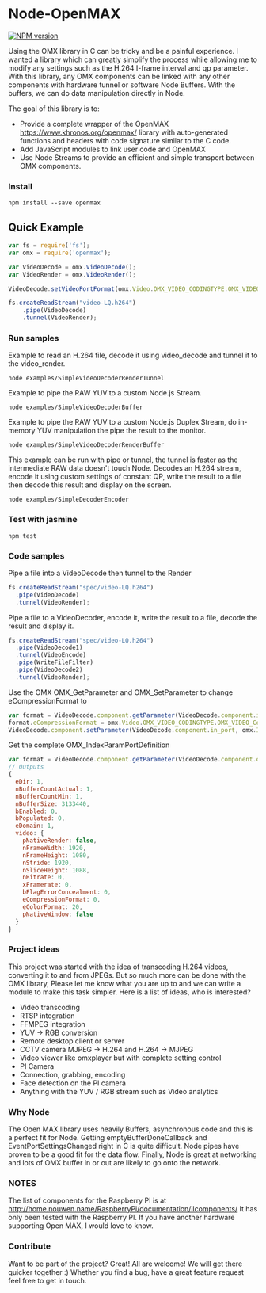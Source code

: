 # Node-OpenMAX

[![NPM version](http://img.shields.io/npm/v/openmax.svg)](https://www.npmjs.org/package/openmax)

Using the OMX library in C can be tricky and be a painful experience. I wanted a library which can greatly simplify the process while allowing me to modify any settings such as the H.264 I-frame interval and qp parameter. With this library, any OMX components can be linked with any other components with hardware tunnel or software Node Buffers. With the buffers, we can do data manipulation directly in Node.

The goal of this library is to:
- Provide a complete wrapper of the OpenMAX https://www.khronos.org/openmax/ library with auto-generated functions and headers with code signature similar to the C code.
- Add JavaScript modules to link user code and OpenMAX
- Use Node Streams to provide an efficient and simple transport between OMX components.

### Install ###
```
npm install --save openmax
```

## Quick Example

```javascript
var fs = require('fs');
var omx = require('openmax');

var VideoDecode = omx.VideoDecode();
var VideoRender = omx.VideoRender();

VideoDecode.setVideoPortFormat(omx.Video.OMX_VIDEO_CODINGTYPE.OMX_VIDEO_CodingAVC);

fs.createReadStream("video-LQ.h264")
    .pipe(VideoDecode)
    .tunnel(VideoRender);
```

### Run samples ###

Example to read an H.264 file, decode it using video_decode and tunnel it to the video_render.
```
node examples/SimpleVideoDecoderRenderTunnel
```

Example to pipe the RAW YUV to a custom Node.js Stream.
```
node examples/SimpleVideoDecoderBuffer
```

Example to pipe the RAW YUV to a custom Node.js Duplex Stream, do in-memory YUV manipulation the pipe the result to the monitor.
```
node examples/SimpleVideoDecoderRenderBuffer
```

This example can be run with pipe or tunnel, the tunnel is faster as the intermediate RAW data doesn't touch Node.
Decodes an H.264 stream, encode it using custom settings of constant QP, write the result to a file then decode this result and display on the screen.
```
node examples/SimpleDecoderEncoder
```

### Test with jasmine ###
```
npm test
```

### Code samples ###
Pipe a file into a VideoDecode then tunnel to the Render
```javascript
fs.createReadStream("spec/video-LQ.h264")
  .pipe(VideoDecode)
  .tunnel(VideoRender);
```

Pipe a file to a VideoDecoder, encode it, write the result to a file, decode the result and display it.
```javascript
fs.createReadStream("spec/video-LQ.h264")
  .pipe(VideoDecode1)
  .tunnel(VideoEncode)
  .pipe(WriteFileFilter)
  .pipe(VideoDecode2)
  .tunnel(VideoRender);
```

Use the OMX OMX_GetParameter and OMX_SetParameter to change eCompressionFormat to
```javascript
var format = VideoDecode.component.getParameter(VideoDecode.component.in_port, omx.Index.OMX_INDEXTYPE.OMX_IndexParamVideoPortFormat);
format.eCompressionFormat = omx.Video.OMX_VIDEO_CODINGTYPE.OMX_VIDEO_CodingAVC;
VideoDecode.component.setParameter(VideoDecode.component.in_port, omx.Index.OMX_INDEXTYPE.OMX_IndexParamVideoPortFormat, format);
```

Get the complete OMX_IndexParamPortDefinition
```javascript
var format = VideoDecode.component.getParameter(VideoDecode.component.out_port, omx.Index.OMX_INDEXTYPE.OMX_IndexParamPortDefinition);
// Outputs
{
  eDir: 1,
  nBufferCountActual: 1,
  nBufferCountMin: 1,
  nBufferSize: 3133440,
  bEnabled: 0,
  bPopulated: 0,
  eDomain: 1,
  video: {
    pNativeRender: false,
    nFrameWidth: 1920,
    nFrameHeight: 1080,
    nStride: 1920,
    nSliceHeight: 1088,
    nBitrate: 0,
    xFramerate: 0,
    bFlagErrorConcealment: 0,
    eCompressionFormat: 0,
    eColorFormat: 20,
    pNativeWindow: false
  }
}
```

### Project ideas ###
This project was started with the idea of transcoding H.264 videos, converting it to and from JPEGs. But so much more can be done with the OMX library, Please let me know what you are up to and we can write a module to make this task simpler.
Here is a list of ideas, who is interested?
- Video transcoding
- RTSP integration
- FFMPEG integration
- YUV -> RGB conversion
- Remote desktop client or server
- CCTV camera MJPEG -> H.264 and H.264 -> MJPEG
- Video viewer like omxplayer but with complete setting control
- PI Camera
 - Connection, grabbing, encoding
 - Face detection on the PI camera
- Anything with the YUV / RGB stream such as Video analytics

### Why Node ###
The Open MAX library uses heavily Buffers, asynchronous code and this is a perfect fit for Node. Getting emptyBufferDoneCallback and EventPortSettingsChanged right in C is quite difficult. Node pipes have proven to be a good fit for the data flow. Finally, Node is great at networking and lots of OMX buffer in or out are likely to go onto the network.

### NOTES ###
The list of components for the Raspberry PI is at http://home.nouwen.name/RaspberryPi/documentation/ilcomponents/
It has only been tested with the Raspberry PI. If you have another hardware supporting Open MAX, I would love to know.

### Contribute ###
Want to be part of the project? Great! All are welcome! We will get there quicker together :)
Whether you find a bug, have a great feature request feel free to get in touch.

